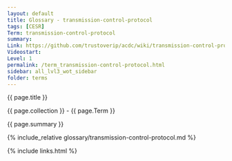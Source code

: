 ```yaml
---
layout: default
title: Glossary - transmission-control-protocol
tags: [CESR]
Term: transmission-control-protocol
summary: 
Link: https://github.com/trustoverip/acdc/wiki/transmission-control-protocol.md
Videostart: 
Level: 1
permalink: /term_transmission-control-protocol.html
sidebar: all_lvl3_wot_sidebar
folder: terms
---
```


{{ page.title }}

{{ page.collection }} - {{ page.Term }}

   {{ page.summary }}

{% include_relative glossary/transmission-control-protocol.md %}

 {% include links.html %} 

